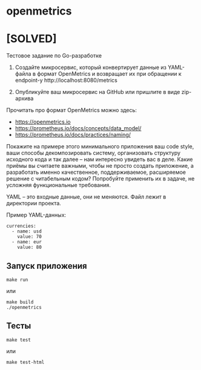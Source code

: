 # openmetrics
# [SOLVED]
Тестовое задание по Go-разработке

1. Создайте микросервис, который конвертирует данные из YAML-
файла в формат OpenMetrics и возвращает их при обращении к
endpoint-у http://localhost:8080/metrics

2. Опубликуйте ваш микросервис на GitHub или пришлите в виде zip-
архива

Прочитать про формат OpenMetrics можно здесь:

* https://openmetrics.io
* https://prometheus.io/docs/concepts/data_model/
* https://prometheus.io/docs/practices/naming/

Покажите на примере этого минимального приложения ваш code style,
ваши способы декомпозировать систему, организовать структуру
исходного кода и так далее – нам интересно увидеть вас в деле. Какие
приёмы вы считаете важными, чтобы не просто создать приложение, а
разработать именно качественное, поддерживаемое, расширяемое
решение с читабельным кодом? Попробуйте применить их в задаче, не
усложняя функциональные требования.

YAML – это входные данные, они не меняются. Файл лежит в директории
проекта. 

Пример YAML-данных:
```
currencies:
  - name: usd
    value: 70
  - name: eur
    value: 80
```

## Запуск приложения

```
make run
```

или 

```
make build
./openmetrics
```

## Тесты

```
make test
```

или

```
make test-html
```